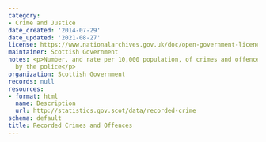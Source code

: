 ```yaml
---
category:
- Crime and Justice
date_created: '2014-07-29'
date_updated: '2021-08-27'
license: https://www.nationalarchives.gov.uk/doc/open-government-licence/version/3/
maintainer: Scottish Government
notes: <p>Number, and rate per 10,000 population, of crimes and offences recorded
  by the police</p>
organization: Scottish Government
records: null
resources:
- format: html
  name: Description
  url: http://statistics.gov.scot/data/recorded-crime
schema: default
title: Recorded Crimes and Offences
---
```

